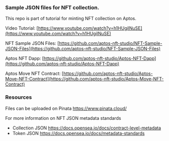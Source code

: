 ### Sample JSON files for NFT collection.

This repo is part of tutorial for minting NFT collection on Aptos.

Video Tutorial: [https://www.youtube.com/watch?v=h1HUgilNuSE](https://www.youtube.com/watch?v=h1HUgilNuSE)

NFT Sample JSON Files: [https://github.com/aptos-nft-studio/NFT-Sample-JSON-Files](https://github.com/aptos-nft-studio/NFT-Sample-JSON-Files)

Aptos NFT Dapp: [https://github.com/aptos-nft-studio/Aptos-NFT-Dapp](https://github.com/aptos-nft-studio/Aptos-NFT-Dapp)

Aptos Move NFT Contract: [https://github.com/aptos-nft-studio/Aptos-Move-NFT-Contract](https://github.com/aptos-nft-studio/Aptos-Move-NFT-Contract)

### Resources

Files can be uploaded on Pinata https://www.pinata.cloud/

For more information on NFT JSON metadata standards
- Collection JSON https://docs.opensea.io/docs/contract-level-metadata
- Token JSON https://docs.opensea.io/docs/metadata-standards
